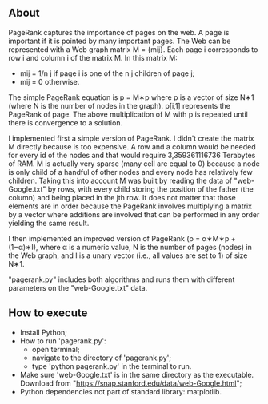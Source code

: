 ## About

PageRank captures the importance of pages on the web. A page is important if it is pointed by many important pages. The Web can be represented with a Web graph matrix M = {mij}. Each page i corresponds to row i and column i of the matrix M. In this matrix M:

+ mij = 1/n j if page i is one of the n j children of page j;
+ mij = 0 otherwise.

The simple PageRank equation is p = M∗p where p is a vector of size N∗1 (where N is the number of nodes in the graph). p[i,1] represents the PageRank of page. The above multiplication of M with p is repeated until there is convergence to a solution. 

I implemented first a simple version of PageRank. I didn't create the matrix M directly because is too expensive. A row and a column would be needed for every id of the nodes and that would require 3,359361116736 Terabytes of RAM. M is actually very sparse (many cell are equal to 0) because a node is only child of a handful of other nodes and every node has relatively few children. Taking this into account M was built by reading the data of "web-Google.txt" by rows, with every child storing the position of the father (the column) and being placed in the jth row. It does not matter that those elements are in order because the PageRank involves multiplying a matrix by a vector where additions are involved that can be performed in any order yielding the same result. 

I then implemented an improved version of PageRank (p = α∗M∗p + (1−α)∗I), where α is a numeric value, N is the number of pages (nodes) in the Web graph, and I is a unary vector (i.e., all values are set to 1) of size N∗1. 

"pagerank.py" includes both algorithms and runs them with different parameters on the "web-Google.txt" data.

## How to execute

+ Install Python;
+ How to run 'pagerank.py':
	* open terminal;
	* navigate to the directory of 'pagerank.py';
	* type 'python pagerank.py' in the terminal to run.
+ Make sure 'web-Google.txt' is in the same directory as the executable. Download from "https://snap.stanford.edu/data/web-Google.html";
+ Python dependencies not part of standard library: matplotlib.
